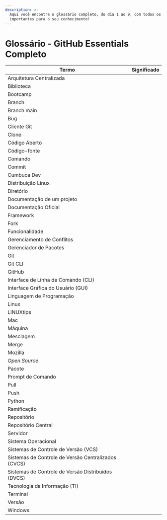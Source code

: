 ```yaml
---
description: >-
  Aqui você encontra o glossário completo, do dia 1 ao 9, com todos os termos
  importantes para o seu conhecimento!
---
```


# Glossário - GitHub Essentials Completo

| Termo                                               | Significado |
| --------------------------------------------------- | ----------- |
| Arquitetura Centralizada                            |             |
| Biblioteca                                          |             |
| Bootcamp                                            |             |
| Branch                                              |             |
| Branch main                                         |             |
| Bug                                                 |             |
| Cliente Git                                         |             |
| Clone                                               |             |
| Código Aberto                                       |             |
| Código-fonte                                        |             |
| Comando                                             |             |
| Commit                                              |             |
| Cumbuca Dev                                         |             |
| Distribuição Linux                                  |             |
| Diretório                                           |             |
| Documentação de um projeto                          |             |
| Documentação Oficial                                |             |
| Framework                                           |             |
| Fork                                                |             |
| Funcionalidade                                      |             |
| Gerenciamento de Conflitos                          |             |
| Gerenciador de Pacotes                              |             |
| Git                                                 |             |
| Git CLI                                             |             |
| GitHub                                              |             |
| Interface de Linha de Comando (CLI)                 |             |
| Interface Gráfica do Usuário (GUI)                  |             |
| Linguagem de Programação                            |             |
| Linux                                               |             |
| LINUXtips                                           |             |
| Mac                                                 |             |
| Máquina                                             |             |
| Mesclagem                                           |             |
| Merge                                               |             |
| Mozilla                                             |             |
| _Open Source_                                         |             |
| Pacote                                              |             |
| Prompt de Comando                                   |             |
| Pull                                                |             |
| Push                                                |             |
| Python                                              |             |
| Ramificação                                         |             |
| Repositório                                         |             |
| Repositório Central                                 |             |
| Servidor                                            |             |
| Sistema Operacional                                 |             |
| Sistemas de Controle de Versão (VCS)                |             |
| Sistemas de Controle de Versão Centralizados (CVCS) |             |
| Sistemas de Controle de Versão Distribuídos (DVCS)  |             |
| Tecnologia da Informação (TI)                       |             |
| Terminal                                            |             |
| Versão                                              |             |
| Windows                                             |             |



